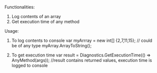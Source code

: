 Functionalities:

1. Log contents of an array
2. Get execution time of any method

Usage:
1. To log contents to console
var myArrray = new int[] {2,7,11,15}; // could be of any type
myArray.ArrayToString();

2. To get execution time
var result = Diagnostics.GetExecutionTime(() => AnyMethod(args));
//result contains returned values, execution time is logged to console
